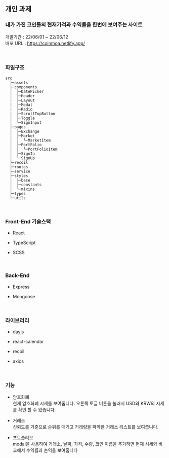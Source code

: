 ## 개인 과제
### 내가 가진 코인들의 현재가격과 수익률을 한번에 보여주는 사이트
개발기간 : 22/06/01 ~ 22/06/12  
배포 URL : https://coinmoa.netlify.app/

<br>


### 파일구조
```
src  
  ├─assets   
  ├─components
  │  ├─DatePicker
  │  ├─Header
  |  ├─Layout
  |  ├─Modal
  |  ├─Radio      
  |  ├─ScrollTopButton      
  │  ├─Toggle
  │  └─SignInput
  ├─pages
  │  ├─Exchange
  │  ├─Market
  │  │  └─MarketItem  
  │  ├─PortFolio
  │  │  └─PortFolioItem
  │  ├─SignIn
  │  └─SignUp
  ├─recoil
  ├─routes
  ├─service
  ├─styles
  │  ├─base
  │  ├─constants
  │  └─mixins
  ├─types
  └─utils
  ```
  <br>

### Front-End 기술스택
- React

- TypeScript

- SCSS

<br>

### Back-End
- Express

- Mongoose

<br>


### 라이브러리 
- dayjs

- react-calendar

- recoil

- axios


<br>

### 기능
- 암호화폐  
현재 암호화폐 시세를 보여줍니다.
오른쪽 토글 버튼을 눌러서 USD와 KRW의 시세를 확인 할 수 있습니다.

- 거래소  
신뢰도를 기준으로 순위를 매기고 거래량을 파악한 거래소 리스트를 보여줍니다.

- 포트폴리오  
modal을 사용하여 거래소, 날짜, 가격, 수량, 코인 이름을 추가하면
현재 시세와 비교해서 수익률과 손익을 보여줍니다
